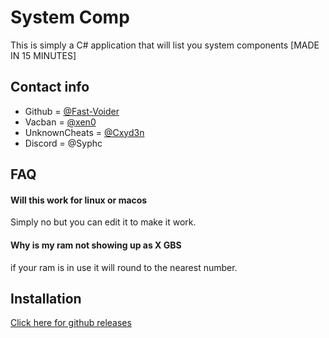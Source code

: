 
# System Comp

This is simply a C# application that will list you system components [MADE IN 15 MINUTES]


## Contact info

- Github = [@Fast-Voider](https://www.github.com/Fast-Voider)
- Vacban = [@xen0](https://vacban.wtf/members/70676/)
- UnknownCheats = [@Cxyd3n](https://www.unknowncheats.me/forum/members/4702196.html)
- Discord = @Syphc

## FAQ

#### Will this work for linux or macos

Simply no but you can edit it to make it work.

#### Why is my ram not showing up as X GBS

if your ram is in use it will round to the nearest number.


## Installation

[Click here for github releases](https://github.com/Fast-Voider/SystemComp/releases/latest)
